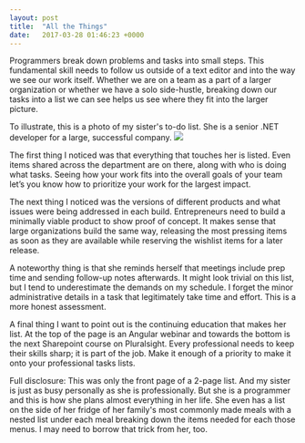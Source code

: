 ```yaml
---
layout: post
title:  "All the Things"
date:   2017-03-28 01:46:23 +0000
---
```



Programmers break down problems and tasks into small steps. This fundamental skill needs to follow us outside of a text editor and into the way we see our work itself. Whether we are on a team as a part of a larger organization or whether we have a solo side-hustle, breaking down our tasks into a list we can see helps us see where they fit into the larger picture. 

To illustrate, this is a photo of my sister's to-do list. She is a senior .NET developer for a large, successful company. 
<img src="http://i.imgur.com/6lU79Wt.jpg">

The first thing I noticed was that everything that touches her is listed. Even items shared across the department are on there, along with who is doing what tasks. Seeing how your work fits into the overall goals of your team let’s you know how to prioritize your work for the largest impact.

The next thing I noticed was the versions of different products and what issues were being addressed in each build. Entrepreneurs need to build a minimally viable product to show proof of concept. It makes sense that large organizations build the same way, releasing the most pressing items as soon as they are available while reserving the wishlist items for a later release. 

A noteworthy thing is that she reminds herself that meetings include prep time and sending follow-up notes afterwards. It might look trivial on this list, but I tend to underestimate the demands on my schedule. I forget the minor administrative details in a task that legitimately take time and effort. This is a more honest assessment.

A final thing I want to point out is the continuing education that makes her list. At the top of the page is an Angular webinar and towards the bottom is the next Sharepoint course on Pluralsight. Every professional needs to keep their skills sharp; it is part of the job. Make it enough of a priority to make it onto your professional tasks lists. 

Full disclosure: This was only the front page of a 2-page list. And my sister is just as busy personally as she is professionally. But she is a programmer and this is how she plans almost everything in her life. She even has a list on the side of her fridge of her family's most commonly made meals with a nested list under each meal breaking down the items needed for each those menus. I may need to borrow that trick from her, too.

